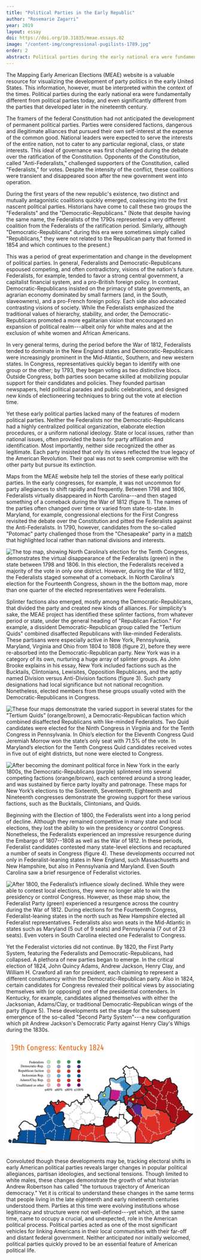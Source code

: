 ```yaml
---
title: "Political Parties in the Early Republic"
author: "Rosemarie Zagarri"
year: 2019
layout: essay
doi: https://doi.org/10.31835/meae.essays.02
image: "/content-img/congressional-pugilists-1789.jpg"
order: 2
abstract: Political parties during the early national era were fundamentally different from political parties today. Parties at this time were evolving institutions whose legitimacy and structure were not well-defined—yet which, at the same time, came to occupy a crucial, and unexpected, role in the American political process.
---
```


The Mapping Early American Elections (MEAE) website is a valuable
resource for visualizing the development of party politics in the early
United States. This information, however, must be interpreted within the
context of the times. Political parties during the early national era
were fundamentally different from political parties today, and even
significantly different from the parties that developed later in the nineteenth
century.

The framers of the federal Constitution had not anticipated the development
of permanent political parties. Parties were considered factions,
dangerous and illegitimate alliances that pursued their own
self-interest at the expense of the common good. National leaders were
expected to serve the interests of the entire nation, not to cater to
any particular regional, class, or state interests. This ideal of
governance was first challenged during the debate over the ratification
of the Constitution. Opponents of the Constitution, called
"Anti-Federalists," challenged supporters of the Constitution, called
"Federalists," for votes. Despite the intensity of the conflict, these
coalitions were transient and disappeared soon after the new government
went into operation.

During the first years of the new republic's existence, two distinct and
mutually antagonistic coalitions quickly emerged, coalescing into the
first nascent political parties. Historians have come to call these two
groups the "Federalists" and the "Democratic-Republicans." (Note that
despite having the same name, the Federalists of the 1790s represented a
very different coalition from the Federalists of the ratification
period. Similarly, although "Democratic-Republicans" during this era
were sometimes simply called "Republicans," they were not related to the
Republican party that formed in 1854 and which continues to the present.)

This was a period of great experimentation and change in the
development of political parties. In general, Federalists and
Democratic-Republicans espoused competing, and often contradictory,
visions of the nation's future. Federalists, for example, tended to
favor a strong central government, a capitalist financial system, and a
pro-British foreign policy. In contrast, Democratic-Republicans insisted
on the primacy of state governments, an agrarian economy dominated by
small farmers (and, in the South, slaveowners), and a pro-French foreign
policy. Each side also advocated contrasting visions of society. While
the Federalists emphasized the traditional values of hierarchy,
stability, and order, the Democratic-Republicans promoted a more
egalitarian vision that encouraged an expansion of political
realm---albeit only for white males and at the exclusion of white women
and African Americans.

In very general terms, during the period before the War of 1812,
Federalists tended to dominate in the New England states and
Democratic-Republicans were increasingly prominent in the Mid-Atlantic,
Southern, and new western states. In Congress, representatives quickly
began to identify with one group or the other; by 1793, they began
voting as two distinctive blocs. Outside Congress, both parties soon
became skilled at mobilizing popular support for their candidates and
policies. They founded partisan newspapers, held political parades and
public celebrations, and designed new kinds of electioneering techniques
to bring out the vote at election time.

Yet these early political parties lacked many of the features of modern
political parties. Neither the Federalists nor the
Democratic-Republicans had a highly centralized political organization,
elaborate election procedures, or a uniform national ideology. State or
local issues, rather than national issues, often provided the basis for
party affiliation and identification. Most importantly, neither side
recognized the other as legitimate. Each party insisted that only its
views reflected the true legacy of the American Revolution. Their goal
was not to seek compromise with the other party but pursue its
extinction.

Maps from the MEAE website help tell the stories of these early
political parties. In the early congresses, for example, it was not
uncommon for party allegiances to shift rapidly and frequently. Between
1798 and 1806, Federalists virtually disappeared in North Carolina---and
then staged something of a comeback during the War of 1812 (figure 1). The
names of the parties often changed over time or varied from
state-to-state. In Maryland, for example, congressional elections for
the First Congress revisited the debate over the Constitution and pitted
the Federalists against the Anti-Federalists. In 1790, however,
candidates from the so-called "Potomac" party challenged those from the
"Chesapeake" party in a [match](http://earlyamericanelections.org/maps/meae.congressional.congress02.md.county.html) that highlighted local rather than national divisions and interests.

![The top map, showing North Carolina’s election for the [Tenth Congress](http://earlyamericanelections.org/maps/meae.congressional.congress10.nc.county.html), demonstrates the virtual disappearance of the Federalists (green) in the state between 1798 and 1806. In this election, the Federalists received a majority of the vote in only one district. However, during the War of 1812, the Federalists staged somewhat of a comeback. In North Carolina’s election for the [Fourteenth Congress](http://earlyamericanelections.org/maps/meae.congressional.congress14.nc.county.html), shown in the the bottom map, more than one quarter of the elected representatives were Federalists.](/content-img/nc10-14-maps.png)

Splinter factions also emerged, mostly among the Democratic-Republicans,
that divided the party and created new kinds of alliances. For
simplicity's sake, the MEAE project has identified these splinter
factions, from whatever period or state, under the general heading of
"Republican Faction." For example, a dissident Democratic-Republican
group called the "Tertium Quids" combined disaffected Republicans with
like-minded Federalists. These partisans were especially active in New
York, Pennsylvania, Maryland, Virginia and Ohio from 1804 to 1808 (figure 2),
before they were re-absorbed into the Democratic-Republican party.
New York was in a category of its own, nurturing a huge array of
splinter groups. As John Brooke explains in his essay, New York included
factions such as the Bucktails, Clintonians, Lewisites, Opposition
Republicans, and the aptly named Division versus Anti-Division factions (figure 3). Such
party designations had local significance but not national recognition.
Nonetheless, elected members from these groups usually voted with the
Democratic-Republicans in Congress.

![These four maps demonstrate the varied support in several states for the "Tertium Quids” (orange/brown), a Democratic-Republican faction which combined disaffected Republicans with like-minded Federalists. Two Quid candidates were elected for the [Ninth Congress](http://earlyamericanelections.org/maps/meae.congressional.congress09.va.county.html) in Virginia and for the [Tenth Congress](http://earlyamericanelections.org/maps/meae.congressional.congress10.pa.county.html) in Pennsylvania. In Ohio’s election for the [Eleventh Congress](http://earlyamericanelections.org/maps/meae.congressional.congress11.oh.county.html) Quid Jeremiah Morrow won the state’s only seat with 71.5% of the vote. In Maryland’s election for the [Tenth Congress](http://earlyamericanelections.org/maps/meae.congressional.congress10.md.county.html) Quid candidates received votes in five out of eight districts, but none were elected to Congress.](/content-img/quids-map.png)

![After becoming the dominant political force in New York in the early 1800s, the Democratic-Republicans (purple) splintered into several competing factions (orange/brown), each centered around a strong leader, and was sustained by fierce party loyalty and patronage. These maps for New York’s elections to the [Sixteenth](http://earlyamericanelections.org/maps/meae.congressional.congress16.ny.county.html), [Seventeenth](http://earlyamericanelections.org/maps/meae.congressional.congress17.ny.county.html), [Eighteenth](http://earlyamericanelections.org/maps/meae.congressional.congress18.ny.county.html) and [Nineteenth](http://earlyamericanelections.org/maps/meae.congressional.congress19.ny.county.html) congresses demonstrate the growing support for these various factions, such as the Bucktails, Clintonians, and Quids.](/content-img/ny16-19-map.png)

Beginning with the Election of 1800, the Federalists went into a long
period of decline. Although they remained competitive in many state and
local elections, they lost the ability to win the presidency or control
Congress. Nonetheless, the Federalists experienced an impressive
resurgence during the Embargo of 1807--1808 as well as the War of 1812.
In these periods, Federalist candidates contested many state-level
elections and recaptured a number of seats in Congress (figure 4). These
developments occurred not only in Federalist-leaning states in New
England, such Massachusetts and New Hampshire, but also in Pennsylvania
and Maryland. Even South Carolina saw a brief resurgence of Federalist
victories.

![After 1800, the Federalist’s influence slowly declined. While they were able to contest local elections, they were no longer able to win the presidency or control Congress. However, as these map show, the Federalist Party (green) experienced a resurgence across the country during the War of 1812. During elections for the Fourteenth Congress, Federalist-leaning states in the north such as [New Hampshire](http://earlyamericanelections.org/maps/meae.congressional.congress14.nh.county.html) elected all Federalist representatives. Federalists also won seats in the Mid-Atlantic in states such as [Maryland](http://earlyamericanelections.org/maps/meae.congressional.congress14.md.county.html) (5 out of 9 seats) and [Pennsylvania](http://earlyamericanelections.org/maps/meae.congressional.congress14.pa.county.html) (7 out of 23 seats). Even voters in [South Carolina](http://earlyamericanelections.org/maps/meae.congressional.congress14.sc.county.html) elected one Federalist to Congress.](/content-img/federalist-resurgence.png)

Yet the Federalist victories did not continue. By 1820, the First Party
System, featuring the Federalists and Democratic-Republicans, had
collapsed. A plethora of new parties began to emerge. In the critical
election of 1824, John Quincy Adams, Andrew Jackson, Henry Clay, and
William H. Crawford all ran for president, each claiming to represent a
different constituency within the Democratic-Republican party. Also in
1824, certain candidates for Congress revealed their political views by
associating themselves with (or opposing) one of the presidential
contenders. In Kentucky, for example, candidates aligned themselves with
either the Jacksonian, Adams/Clay, or traditional Democratic-Republican
wings of the party (figure 5). These developments set the stage for the subsequent emergence of the so-called
"Second Party System"---a new configuration which pit Andrew Jackson's
Democratic Party against Henry Clay's Whigs during the 1830s.

![After 1820, the Democratic-Republicans splintered into several groups, each supporting a different presidential hopeful. During Kentucky’s election for the [Nineteenth Congress](http://earlyamericanelections.org/maps/meae.congressional.congress19.ky.county.html), voters supported the traditional Democratic-Republican party (purple), a faction led by John Quincy Adams and Henry Clay (red), or a faction led by Andrew Jackson (blue). The Adams/Clay faction won seven seats, while the Jackson faction won five seats.](/content-img/ky19-map.png)

Convoluted though these developments may be, tracking electoral shifts
in early American political parties reveals larger changes in popular
political allegiances, partisan ideologies, and sectional tensions.
Though limited to white males, these changes demonstrate the growth of
what historian Andrew Robertson has called "the tortuous trajectory of
American democracy." Yet it is critical to understand these changes in
the same terms that people living in the late eighteenth and early
nineteenth centuries understood them. Parties at this time were evolving
institutions whose legitimacy and structure were not well-defined---yet
which, at the same time, came to occupy a crucial, and unexpected, role
in the American political process. Political parties acted as one of the
most significant vehicles for linking Americans in their local
communities with their far-off and distant federal government. Neither
anticipated nor initially welcomed, political parties quickly proved to
be an essential feature of American political life.
